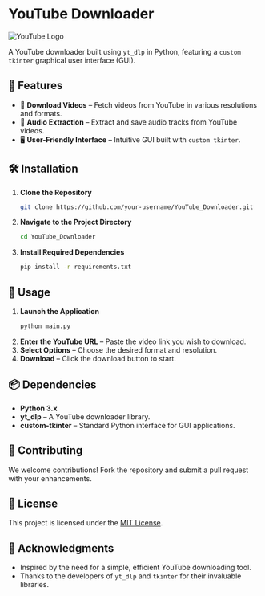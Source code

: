# YouTube Downloader  

![YouTube Logo](https://upload.wikimedia.org/wikipedia/commons/b/b8/YouTube_Logo_2017.svg)  

A YouTube downloader built using `yt_dlp` in Python, featuring a  `custom tkinter` graphical user interface (GUI).  

## 🚀 Features  

- 🎥 **Download Videos** – Fetch videos from YouTube in various resolutions and formats.  
- 🎵 **Audio Extraction** – Extract and save audio tracks from YouTube videos.  
- 🖥️ **User-Friendly Interface** – Intuitive GUI built with `custom tkinter`.  

## 🛠 Installation  

1. **Clone the Repository**  
   ```bash
   git clone https://github.com/your-username/YouTube_Downloader.git
   ```
2. **Navigate to the Project Directory**  
   ```bash
   cd YouTube_Downloader
   ```
3. **Install Required Dependencies**  
   ```bash
   pip install -r requirements.txt
   ```

## 🎯 Usage  

1. **Launch the Application**  
   ```bash
   python main.py
   ```
2. **Enter the YouTube URL** – Paste the video link you wish to download.  
3. **Select Options** – Choose the desired format and resolution.  
4. **Download** – Click the download button to start.  

## 📦 Dependencies  

- **Python 3.x**  
- **yt_dlp** – A YouTube downloader library.  
- **custom-tkinter** – Standard Python interface for GUI applications.  

## 🤝 Contributing  

We welcome contributions! Fork the repository and submit a pull request with your enhancements.  

## 📜 License  

This project is licensed under the [MIT License](LICENSE).  

## 🙌 Acknowledgments  

- Inspired by the need for a simple, efficient YouTube downloading tool.  
- Thanks to the developers of `yt_dlp` and `tkinter` for their invaluable libraries.  

